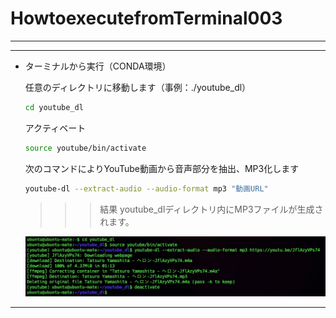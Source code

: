 # HowtoexecutefromTerminal003

---

---

- ターミナルから実行（CONDA環境）
    
    任意のディレクトリに移動します（事例：./youtube_dl）
    
    ```bash
    cd youtube_dl
    ```

    アクティベート
    ```bash
    source youtube/bin/activate
    ``` 

    次のコマンドによりYouTube動画から音声部分を抽出、MP3化します
    ```bash
    youtube-dl --extract-audio --audio-format mp3 "動画URL"
    ```

    
    >>> 結果
    youtube_dlディレクトリ内にMP3ファイルが生成されます。  
    
    ![IMGSSytmp3.jpg](/IMG/IMGSSytmp3.jpg)  
    

---

